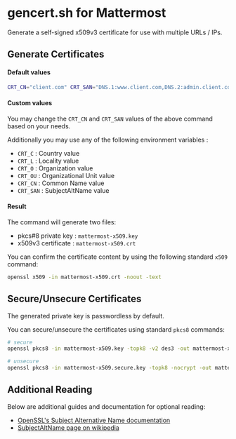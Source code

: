 # gencert.sh for Mattermost

Generate a self-signed x509v3 certificate for use with multiple URLs / IPs.

## Generate Certificates

#### Default values

```bash
CRT_CN="client.com" CRT_SAN="DNS.1:www.client.com,DNS.2:admin.client.com,IP.1:192.168.1.10,IP.2:10.0.0.234" gencert.sh
```

#### Custom values

You may change the `CRT_CN` and `CRT_SAN` values of the above command based on your needs.

Additionally you may use any of the following environment variables :
 - `CRT_C` : Country value
 - `CRT_L` : Locality value
 - `CRT_O` : Organization value
 - `CRT_OU` : Organizational Unit value
 - `CRT_CN` : Common Name value
 - `CRT_SAN` : SubjectAltName value

#### Result

The command will generate two files:
 - pkcs#8 private key : `mattermost-x509.key`
 - x509v3 certificate : `mattermost-x509.crt`

You can confirm the certificate content by using the following standard `x509` command:

```bash
openssl x509 -in mattermost-x509.crt -noout -text
```

## Secure/Unsecure Certificates

The generated private key is passwordless by default. 

You can secure/unsecure the certificates using standard `pkcs8` commands:

```bash
# secure
openssl pkcs8 -in mattermost-x509.key -topk8 -v2 des3 -out mattermost-x509.secure.key

# unsecure
openssl pkcs8 -in mattermost-x509.secure.key -topk8 -nocrypt -out mattermost-x509.key
```

## Additional Reading

Below are additional guides and documentation for optional reading:
 - [OpenSSL's Subject Alternative Name documentation](https://www.openssl.org/docs/apps/x509v3_config.html#Subject-Alternative-Name)
 - [SubjectAltName page on wikipedia](https://en.wikipedia.org/wiki/SubjectAltName)
